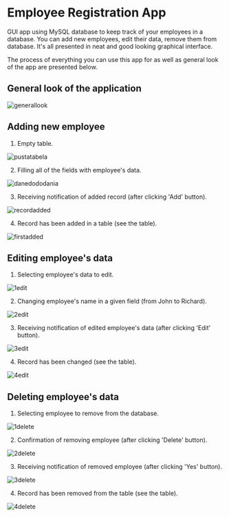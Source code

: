 # Employee Registration App
GUI app using MySQL database to keep track of your employees in a database. You can add new employees, edit their data, remove them from database.
It's all presented in neat and good looking graphical interface. 

The process of everything you can use this app for as well as general look of the app are presented below.

## General look of the application

![generallook](https://user-images.githubusercontent.com/50672367/76680187-e198ea80-65e6-11ea-9b0d-469dfe23f3ae.JPG)

## Adding new employee

1) Empty table.

![pustatabela](https://user-images.githubusercontent.com/50672367/76680213-1147f280-65e7-11ea-9b00-4944f10a8cfc.JPG)

2) Filling all of the fields with employee's data.

![danedododania](https://user-images.githubusercontent.com/50672367/76680232-30df1b00-65e7-11ea-8c47-a6652a07c85e.JPG)

3) Receiving notification of added record (after clicking 'Add' button).

![recordadded](https://user-images.githubusercontent.com/50672367/76680252-53713400-65e7-11ea-897d-65f625170dea.JPG)

4) Record has been added in a table (see the table).

![firstadded](https://user-images.githubusercontent.com/50672367/76680272-726fc600-65e7-11ea-8f24-87c580b5b50f.JPG)

## Editing employee's data

1) Selecting employee's data to edit.

![1edit](https://user-images.githubusercontent.com/50672367/76680411-8831bb00-65e8-11ea-8095-1c6a7912062f.JPG)

2) Changing employee's name in a given field (from John to Richard).

![2edit](https://user-images.githubusercontent.com/50672367/76680421-92ec5000-65e8-11ea-91e7-c1c720342006.JPG)

3) Receiving notification of edited employee's data (after clicking 'Edit' button).

![3edit](https://user-images.githubusercontent.com/50672367/76680440-ba431d00-65e8-11ea-8768-da874e7d0845.JPG)

4) Record has been changed (see the table).

![4edit](https://user-images.githubusercontent.com/50672367/76680455-d777eb80-65e8-11ea-87ef-b661e4d6dc63.JPG)


## Deleting employee's data

1) Selecting employee to remove from the database.

![1delete](https://user-images.githubusercontent.com/50672367/76680355-3426d680-65e8-11ea-9507-91a26593598a.JPG)

2) Confirmation of removing employee (after clicking 'Delete' button). 

![2delete](https://user-images.githubusercontent.com/50672367/76680310-c1b5f680-65e7-11ea-87b2-11d6c727025e.JPG)

3) Receiving notification of removed employee (after clicking 'Yes' button).

![3delete](https://user-images.githubusercontent.com/50672367/76680333-f45fef00-65e7-11ea-87b0-fbd47192c0dd.JPG)

4) Record has been removed from the table (see the table).

![4delete](https://user-images.githubusercontent.com/50672367/76680371-4a349700-65e8-11ea-9761-2b7f3cae8eb4.JPG)
